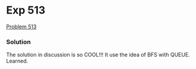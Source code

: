 # Exp 513
[Problem 513](https://leetcode.com/problems/find-bottom-left-tree-value/description/)

### Solution
The solution in discussion is so COOL!!!
It use the idea of BFS with QUEUE. Learned.
